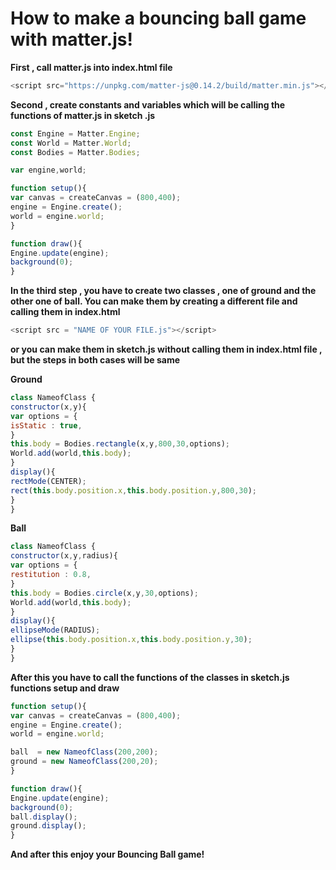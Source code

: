 # How to make a bouncing ball game with matter.js!
**First , call matter.js into index.html file**
```javascript
<script src="https://unpkg.com/matter-js@0.14.2/build/matter.min.js"></script>
```
**Second , create constants and variables which will be calling the functions of matter.js in sketch .js**
```javascript
const Engine = Matter.Engine;
const World = Matter.World;
const Bodies = Matter.Bodies;

var engine,world;

function setup(){
var canvas = createCanvas = (800,400);
engine = Engine.create();
world = engine.world;
}

function draw(){
Engine.update(engine);
background(0);
}
```
**In the third step , you have to create two classes , one of ground and the other one of ball.
You can make them by creating a different file and calling them in index.html**
```javascript
<script src = "NAME OF YOUR FILE.js"></script>
```
**or you can make them in sketch.js without calling them in index.html file , but the steps in both cases will be same**
   
**Ground**
```javascript
class NameofClass {
constructor(x,y){
var options = {
isStatic : true,
}
this.body = Bodies.rectangle(x,y,800,30,options);
World.add(world,this.body);
}
display(){
rectMode(CENTER);
rect(this.body.position.x,this.body.position.y,800,30);
}
}
```
**Ball**
```javascript
class NameofClass {
constructor(x,y,radius){
var options = {
restitution : 0.8,
}
this.body = Bodies.circle(x,y,30,options);
World.add(world,this.body);
}
display(){
ellipseMode(RADIUS);
ellipse(this.body.position.x,this.body.position.y,30);
}
}
```
**After this you have to call the functions of the classes in sketch.js functions setup and draw**
```javascript
function setup(){
var canvas = createCanvas = (800,400);
engine = Engine.create();
world = engine.world;

ball  = new NameofClass(200,200);
ground = new NameofClass(200,20);
}

function draw(){
Engine.update(engine);
background(0);
ball.display();
ground.display();
}
```
**And after this enjoy your Bouncing Ball game!**

